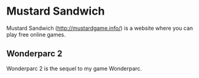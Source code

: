 # Mustard Sandwich
Mustard Sandwich (http://mustardgame.info/) is a website where you can play free online games.

## Wonderparc 2
Wonderparc 2 is the sequel to my game Wonderparc.
